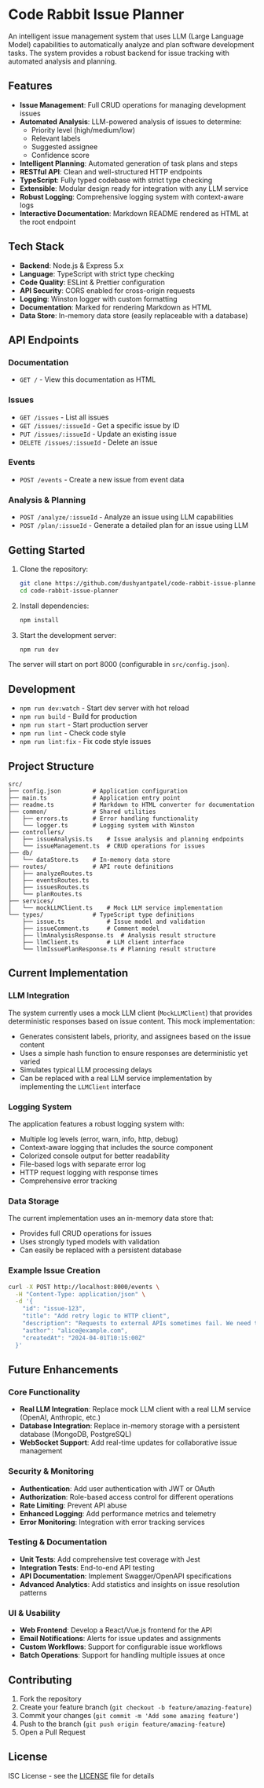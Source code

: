 # Code Rabbit Issue Planner

An intelligent issue management system that uses LLM (Large Language Model) capabilities to automatically analyze and plan software development tasks. The system provides a robust backend for issue tracking with automated analysis and planning.

## Features

- **Issue Management**: Full CRUD operations for managing development issues
- **Automated Analysis**: LLM-powered analysis of issues to determine:
    - Priority level (high/medium/low)
    - Relevant labels
    - Suggested assignee
    - Confidence score
- **Intelligent Planning**: Automated generation of task plans and steps
- **RESTful API**: Clean and well-structured HTTP endpoints
- **TypeScript**: Fully typed codebase with strict type checking
- **Extensible**: Modular design ready for integration with any LLM service
- **Robust Logging**: Comprehensive logging system with context-aware logs
- **Interactive Documentation**: Markdown README rendered as HTML at the root endpoint

## Tech Stack

- **Backend**: Node.js & Express 5.x
- **Language**: TypeScript with strict type checking
- **Code Quality**: ESLint & Prettier configuration
- **API Security**: CORS enabled for cross-origin requests
- **Logging**: Winston logger with custom formatting
- **Documentation**: Marked for rendering Markdown as HTML
- **Data Store**: In-memory data store (easily replaceable with a database)

## API Endpoints

### Documentation

- `GET /` - View this documentation as HTML

### Issues

- `GET /issues` - List all issues
- `GET /issues/:issueId` - Get a specific issue by ID
- `PUT /issues/:issueId` - Update an existing issue
- `DELETE /issues/:issueId` - Delete an issue

### Events

- `POST /events` - Create a new issue from event data

### Analysis & Planning

- `POST /analyze/:issueId` - Analyze an issue using LLM capabilities
- `POST /plan/:issueId` - Generate a detailed plan for an issue using LLM

## Getting Started

1. Clone the repository:

    ```bash
    git clone https://github.com/dushyantpatel/code-rabbit-issue-planner.git
    cd code-rabbit-issue-planner
    ```

2. Install dependencies:

    ```bash
    npm install
    ```

3. Start the development server:
    ```bash
    npm run dev
    ```

The server will start on port 8000 (configurable in `src/config.json`).

## Development

- `npm run dev:watch` - Start dev server with hot reload
- `npm run build` - Build for production
- `npm run start` - Start production server
- `npm run lint` - Check code style
- `npm run lint:fix` - Fix code style issues

## Project Structure

```
src/
├── config.json         # Application configuration
├── main.ts             # Application entry point
├── readme.ts           # Markdown to HTML converter for documentation
├── common/             # Shared utilities
│   ├── errors.ts       # Error handling functionality
│   └── logger.ts       # Logging system with Winston
├── controllers/
│   ├── issueAnalysis.ts    # Issue analysis and planning endpoints
│   └── issueManagement.ts  # CRUD operations for issues
├── db/
│   └── dataStore.ts    # In-memory data store
├── routes/             # API route definitions
│   ├── analyzeRoutes.ts
│   ├── eventsRoutes.ts
│   ├── issuesRoutes.ts
│   └── planRoutes.ts
├── services/
│   └── mockLLMClient.ts    # Mock LLM service implementation
└── types/              # TypeScript type definitions
    ├── issue.ts            # Issue model and validation
    ├── issueComment.ts     # Comment model
    ├── llmAnalysisResponse.ts  # Analysis result structure
    ├── llmClient.ts        # LLM client interface
    └── llmIssuePlanResponse.ts # Planning result structure
```

## Current Implementation

### LLM Integration

The system currently uses a mock LLM client (`MockLLMClient`) that provides deterministic responses based on issue content. This mock implementation:

- Generates consistent labels, priority, and assignees based on the issue content
- Uses a simple hash function to ensure responses are deterministic yet varied
- Simulates typical LLM processing delays
- Can be replaced with a real LLM service implementation by implementing the `LLMClient` interface

### Logging System

The application features a robust logging system with:

- Multiple log levels (error, warn, info, http, debug)
- Context-aware logging that includes the source component
- Colorized console output for better readability
- File-based logs with separate error log
- HTTP request logging with response times
- Comprehensive error tracking

### Data Storage

The current implementation uses an in-memory data store that:

- Provides full CRUD operations for issues
- Uses strongly typed models with validation
- Can easily be replaced with a persistent database

### Example Issue Creation

```bash
curl -X POST http://localhost:8000/events \
  -H "Content-Type: application/json" \
  -d '{
    "id": "issue-123",
    "title": "Add retry logic to HTTP client",
    "description": "Requests to external APIs sometimes fail. We need to add automatic entries.",
    "author": "alice@example.com",
    "createdAt": "2024-04-01T10:15:00Z"
  }'
```

## Future Enhancements

### Core Functionality

- **Real LLM Integration**: Replace mock LLM client with a real LLM service (OpenAI, Anthropic, etc.)
- **Database Integration**: Replace in-memory storage with a persistent database (MongoDB, PostgreSQL)
- **WebSocket Support**: Add real-time updates for collaborative issue management

### Security & Monitoring

- **Authentication**: Add user authentication with JWT or OAuth
- **Authorization**: Role-based access control for different operations
- **Rate Limiting**: Prevent API abuse
- **Enhanced Logging**: Add performance metrics and telemetry
- **Error Monitoring**: Integration with error tracking services

### Testing & Documentation

- **Unit Tests**: Add comprehensive test coverage with Jest
- **Integration Tests**: End-to-end API testing
- **API Documentation**: Implement Swagger/OpenAPI specifications
- **Advanced Analytics**: Add statistics and insights on issue resolution patterns

### UI & Usability

- **Web Frontend**: Develop a React/Vue.js frontend for the API
- **Email Notifications**: Alerts for issue updates and assignments
- **Custom Workflows**: Support for configurable issue workflows
- **Batch Operations**: Support for handling multiple issues at once

## Contributing

1. Fork the repository
2. Create your feature branch (`git checkout -b feature/amazing-feature`)
3. Commit your changes (`git commit -m 'Add some amazing feature'`)
4. Push to the branch (`git push origin feature/amazing-feature`)
5. Open a Pull Request

## License

ISC License - see the [LICENSE](LICENSE) file for details
